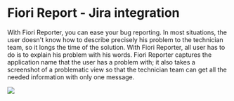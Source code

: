 # Fiori Report - Jira integration

With Fiori Reporter, you can ease your bug reporting. In most situations, the user doesn't know how to describe precisely his problem to the technician team, so it longs the time of the solution. With Fiori Reporter, all user has to do is to explain his problem with his words. Fiori Reporter captures the application name that the user has a problem with; it also takes a screenshot of a problematic view so that the technician team can get all the needed information with only one message.

![](/res/fiori-reporter.gif)